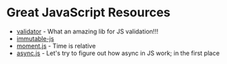 # Great JavaScript Resources
* [validator](https://www.npmjs.com/package/validator) - What an amazing lib for JS validation!!!
* [immutable-js](https://facebook.github.io/immutable-js/)
* [moment.js](https://momentjs.com) - Time is relative
* [async.js](https://caolan.github.io/async/) - Let's try to figure out how async in JS work; in the first place
